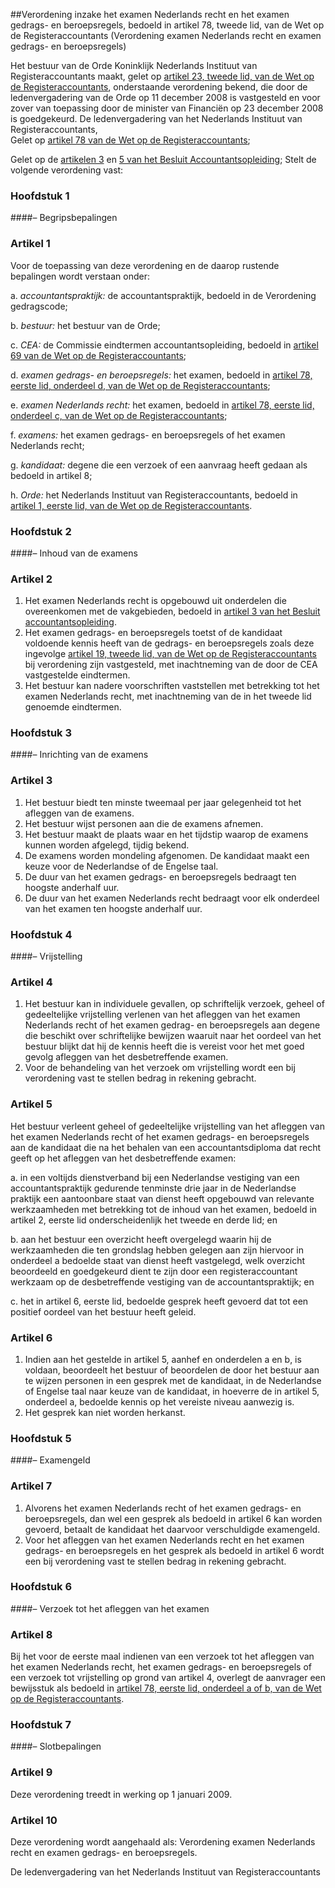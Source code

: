 <meta http-equiv='Content-Type' content='text/html; charset=utf-8' />

##Verordening inzake het examen Nederlands recht en het examen gedrags- en beroepsregels, bedoeld in artikel 78, tweede lid, van de Wet op de Registeraccountants (Verordening examen Nederlands recht en examen gedrags- en beroepsregels)

Het bestuur van de Orde Koninklijk Nederlands Instituut van Registeraccountants maakt, gelet op [artikel 23, tweede lid, van de Wet op de Registeraccountants](../../../../../../../../../../../wet/wet/op/de/registeraccountants/BWBR0002374/README.md), onderstaande verordening bekend, die door de ledenvergadering van de Orde op 11 december 2008 is vastgesteld en voor zover van toepassing door de minister van Financiën op 23 december 2008 is goedgekeurd.  De ledenvergadering van het Nederlands Instituut van Registeraccountants,  
Gelet op [artikel 78 van de Wet op de Registeraccountants](../../../../../../../../../../../wet/wet/op/de/registeraccountants/BWBR0002374/README.md);

Gelet op de [artikelen 3](../../../../../../../../../../../AMvB/besluit/accountantsopleiding/BWBR0020023/README.md) en [5 van het Besluit Accountantsopleiding](../../../../../../../../../../../AMvB/besluit/accountantsopleiding/BWBR0020023/README.md);
Stelt de volgende verordening vast:     
### Hoofdstuk  1  

####– Begripsbepalingen

### Artikel  1  

Voor de toepassing van deze verordening en de daarop rustende bepalingen wordt verstaan onder: 

a. *accountantspraktijk:* de accountantspraktijk, bedoeld in de Verordening gedragscode;  

b. *bestuur:* het bestuur van de Orde;  

c. *CEA:* de Commissie eindtermen accountantsopleiding, bedoeld in [artikel 69 van de Wet op de Registeraccountants](../../../../../../../../../../../wet/wet/op/de/registeraccountants/BWBR0002374/README.md);  

d. *examen gedrags- en beroepsregels:* het examen, bedoeld in [artikel 78, eerste lid, onderdeel d, van de Wet op de Registeraccountants](../../../../../../../../../../../wet/wet/op/de/registeraccountants/BWBR0002374/README.md);  

e. *examen Nederlands recht:* het examen, bedoeld in [artikel 78, eerste lid, onderdeel c, van de Wet op de Registeraccountants](../../../../../../../../../../../wet/wet/op/de/registeraccountants/BWBR0002374/README.md);  

f. *examens:* het examen gedrags- en beroepsregels of het examen Nederlands recht;  

g. *kandidaat:* degene die een verzoek of een aanvraag heeft gedaan als bedoeld in artikel 8;  

h. *Orde:* het Nederlands Instituut van Registeraccountants, bedoeld in [artikel 1, eerste lid, van de Wet op de Registeraccountants](../../../../../../../../../../../wet/wet/op/de/registeraccountants/BWBR0002374/README.md).    

### Hoofdstuk  2  

####– Inhoud van de examens

### Artikel  2  

1.  Het examen Nederlands recht is opgebouwd uit onderdelen die overeenkomen met de vakgebieden, bedoeld in [artikel 3 van het Besluit accountantsopleiding](../../../../../../../../../../../AMvB/besluit/accountantsopleiding/BWBR0020023/README.md).   
2.  Het examen gedrags- en beroepsregels toetst of de kandidaat voldoende kennis heeft van de gedrags- en beroepsregels zoals deze ingevolge [artikel 19, tweede lid, van de Wet op de Registeraccountants](../../../../../../../../../../../wet/wet/op/de/registeraccountants/BWBR0002374/README.md) bij verordening zijn vastgesteld, met inachtneming van de door de CEA vastgestelde eindtermen.   
3.  Het bestuur kan nadere voorschriften vaststellen met betrekking tot het examen Nederlands recht, met inachtneming van de in het tweede lid genoemde eindtermen.   

### Hoofdstuk  3  

####– Inrichting van de examens

### Artikel  3  

1.  Het bestuur biedt ten minste tweemaal per jaar gelegenheid tot het afleggen van de examens.   
2.  Het bestuur wijst personen aan die de examens afnemen.   
3.  Het bestuur maakt de plaats waar en het tijdstip waarop de examens kunnen worden afgelegd, tijdig bekend.   
4.  De examens worden mondeling afgenomen. De kandidaat maakt een keuze voor de Nederlandse of de Engelse taal.   
5.  De duur van het examen gedrags- en beroepsregels bedraagt ten hoogste anderhalf uur.   
6.  De duur van het examen Nederlands recht bedraagt voor elk onderdeel van het examen ten hoogste anderhalf uur.   

### Hoofdstuk  4  

####– Vrijstelling

### Artikel  4  

1.  Het bestuur kan in individuele gevallen, op schriftelijk verzoek, geheel of gedeeltelijke vrijstelling verlenen van het afleggen van het examen Nederlands recht of het examen gedrag- en beroepsregels aan degene die beschikt over schriftelijke bewijzen waaruit naar het oordeel van het bestuur blijkt dat hij de kennis heeft die is vereist voor het met goed gevolg afleggen van het desbetreffende examen.   
2.  Voor de behandeling van het verzoek om vrijstelling wordt een bij verordening vast te stellen bedrag in rekening gebracht.   

### Artikel  5  

Het bestuur verleent geheel of gedeeltelijke vrijstelling van het afleggen van het examen Nederlands recht of het examen gedrags- en beroepsregels aan de kandidaat die na het behalen van een accountantsdiploma dat recht geeft op het afleggen van het desbetreffende examen: 

a. in een voltijds dienstverband bij een Nederlandse vestiging van een accountantspraktijk gedurende tenminste drie jaar in de Nederlandse praktijk een aantoonbare staat van dienst heeft opgebouwd van relevante werkzaamheden met betrekking tot de inhoud van het examen, bedoeld in artikel 2, eerste lid onderscheidenlijk het tweede en derde lid; en  

b. aan het bestuur een overzicht heeft overgelegd waarin hij de werkzaamheden die ten grondslag hebben gelegen aan zijn hiervoor in onderdeel a bedoelde staat van dienst heeft vastgelegd, welk overzicht beoordeeld en goedgekeurd dient te zijn door een registeraccountant werkzaam op de desbetreffende vestiging van de accountantspraktijk; en  

c. het in artikel 6, eerste lid, bedoelde gesprek heeft gevoerd dat tot een positief oordeel van het bestuur heeft geleid.    

### Artikel  6  

1.  Indien aan het gestelde in artikel 5, aanhef en onderdelen a en b, is voldaan, beoordeelt het bestuur of beoordelen de door het bestuur aan te wijzen personen in een gesprek met de kandidaat, in de Nederlandse of Engelse taal naar keuze van de kandidaat, in hoeverre de in artikel 5, onderdeel a, bedoelde kennis op het vereiste niveau aanwezig is.   
2.  Het gesprek kan niet worden herkanst.   

### Hoofdstuk  5  

####– Examengeld

### Artikel  7  

1.  Alvorens het examen Nederlands recht of het examen gedrags- en beroepsregels, dan wel een gesprek als bedoeld in artikel 6 kan worden gevoerd, betaalt de kandidaat het daarvoor verschuldigde examengeld.   
2.  Voor het afleggen van het examen Nederlands recht en het examen gedrags- en beroepsregels en het gesprek als bedoeld in artikel 6 wordt een bij verordening vast te stellen bedrag in rekening gebracht.   

### Hoofdstuk  6  

####– Verzoek tot het afleggen van het examen

### Artikel  8  

Bij het voor de eerste maal indienen van een verzoek tot het afleggen van het examen Nederlands recht, het examen gedrags- en beroepsregels of een verzoek tot vrijstelling op grond van artikel 4, overlegt de aanvrager een bewijsstuk als bedoeld in [artikel 78, eerste lid, onderdeel a of b, van de Wet op de Registeraccountants](../../../../../../../../../../../wet/wet/op/de/registeraccountants/BWBR0002374/README.md).  

### Hoofdstuk  7  

####– Slotbepalingen

### Artikel  9  

Deze verordening treedt in werking op 1 januari 2009.  

### Artikel  10  

Deze verordening wordt aangehaald als: Verordening examen Nederlands recht en examen gedrags- en beroepsregels.  

De ledenvergadering van het Nederlands Instituut van Registeraccountants   
